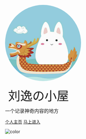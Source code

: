 
<p><img style="border-radius:50%;width:250px;" src="/_media/logo.jpg"></P>

<div style="font-size: 40px; font-weight: 100; margin: .625rem; ">刘逸の小屋</div>

<div style="font-size: 16px; font-weight: 100;">一个记录神奇内容的地方</div>

[个人主页](https://imliuyi.com)
[马上进入](#intro)


![color](#f1f1f1)